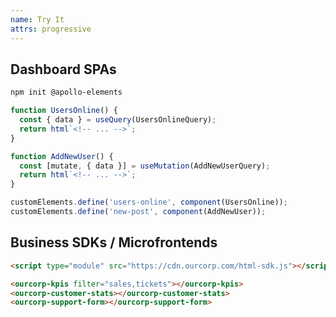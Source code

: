 ```yaml
---
name: Try It
attrs: progressive
---
```


<section>

## Dashboard SPAs

```bash
npm init @apollo-elements
```

```ts
function UsersOnline() {
  const { data } = useQuery(UsersOnlineQuery);
  return html`<!-- ... -->`;
}

function AddNewUser() {
  const [mutate, { data }] = useMutation(AddNewUserQuery);
  return html`<!-- ... -->`;
}

customElements.define('users-online', component(UsersOnline));
customElements.define('new-post', component(AddNewUser));
```

</section>

<section reveal>

## Business SDKs / Microfrontends

```html
<script type="module" src="https://cdn.ourcorp.com/html-sdk.js"></script>

<ourcorp-kpis filter="sales,tickets"></ourcorp-kpis>
<ourcorp-customer-stats></ourcorp-customer-stats>
<ourcorp-support-form></ourcorp-support-form>
```

</section>
